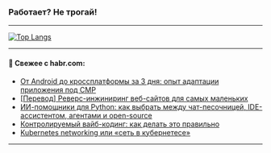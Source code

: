 ### Работает? Не трогай!

---
<!--
#### 🛠️ Technical stack:

![Java](https://img.shields.io/badge/Java-informational?logo=Oracle&style=flat&logoColor=white&color=FF4500)
![Kotlin](https://img.shields.io/badge/Kotlin-informational?logo=Kotlin&style=flat&logoColor=white&color=774D97)
![TS](https://img.shields.io/badge/TypeScript-informational?logo=typeScript&style=flat&logoColor=black&color=017acc)
![Python](https://img.shields.io/badge/Python-informational?logo=Python&style=flat&logoColor=black&color=ffdd54) <br>
![Spring](https://img.shields.io/badge/Spring-informational?logo=Spring&style=flat&logoColor=white&color=6DB33F) 
![SpringBoot](https://img.shields.io/badge/SpringBoot-informational?logo=SpringBoot&style=flat&logoColor=white&color=6DB33F)
![Nest](https://img.shields.io/badge/NestJS-informational?logo=NestJS&style=flat&logoColor=white&color=E0234E) 
![NodeJS](https://img.shields.io/badge/NodeJS-informational?logo=node.js&style=flat&logoColor=white&color=70A760)<br>
![PostgreSQL](https://img.shields.io/badge/PostgreSQL-informational?logo=PostgreSQL&style=flat&logoColor=white&color=DAA520)
![MongoDB](https://img.shields.io/badge/MongoDB-informational?logo=MongoDB&style=flat&logoColor=white&color=870000)
![Apache](https://img.shields.io/badge/Apache-informational?logo=apache&style=flat&logoColor=white&color=f74e28)

___ 
-->

<!--- #### 🛠️ : --->

[![Top Langs](https://github-readme-stats-82jvfl3w3-advtsettinggmailcoms-projects.vercel.app/api/top-langs/?username=zloylis&langs_count=10&hide_title=true&title_color=e6edf3&size_weight=0.5&count_weight=0.5&layout=compact&hide_progress=true&hide_border=true&theme=dracula&hide=css,makefile,cmake)](https://github.com/zloylis)

<!---


####  :octocat:&nbsp;&nbsp; Статистика:

![GitHub stats](https://github-readme-stats-u2qms2cxw-advtsettinggmailcoms-projects.vercel.app/api?username=zloylis&show_icons=true&hide_border=true&theme=dracula&title_color=e6edf3&include_all_commits=true&count_private=true&hide_rank=false&hide_title=true&rank_icon=github)
-->
---

#### 💬 Свежее с habr.com:

<!-- BLOG-POST-LIST:START -->
- [От Android до кроссплатформы за 3 дня: опыт адаптации приложения под CMP](https://habr.com/ru/companies/kts/articles/959950/?utm_source=habrahabr&utm_medium=rss&utm_campaign=959950)
- [[Перевод] Реверс-инжиниринг веб-сайтов для самых маленьких](https://habr.com/ru/companies/otus/articles/959214/?utm_source=habrahabr&utm_medium=rss&utm_campaign=959214)
- [ИИ-помощники для Python: как выбрать между чат-песочницей, IDE-ассистентом, агентами и open-source](https://habr.com/ru/articles/959926/?utm_source=habrahabr&utm_medium=rss&utm_campaign=959926)
- [Контролируемый вайб-кодинг: как делать это правильно](https://habr.com/ru/companies/cloud_ru/articles/959876/?utm_source=habrahabr&utm_medium=rss&utm_campaign=959876)
- [Kubernetes networking или «сеть в кубернетесе»](https://habr.com/ru/companies/slurm/articles/959906/?utm_source=habrahabr&utm_medium=rss&utm_campaign=959906)
<!-- BLOG-POST-LIST:END -->

---
